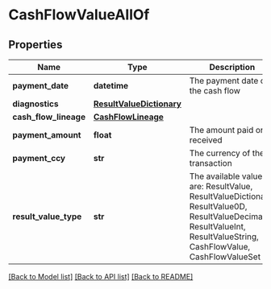 # CashFlowValueAllOf


## Properties
Name | Type | Description | Notes
------------ | ------------- | ------------- | -------------
**payment_date** | **datetime** | The payment date of the cash flow | 
**diagnostics** | [**ResultValueDictionary**](ResultValueDictionary.md) |  | [optional] 
**cash_flow_lineage** | [**CashFlowLineage**](CashFlowLineage.md) |  | [optional] 
**payment_amount** | **float** | The amount paid or received | 
**payment_ccy** | **str** | The currency of the transaction | 
**result_value_type** | **str** | The available values are: ResultValue, ResultValueDictionary, ResultValue0D, ResultValueDecimal, ResultValueInt, ResultValueString, CashFlowValue, CashFlowValueSet | 

[[Back to Model list]](../README.md#documentation-for-models) [[Back to API list]](../README.md#documentation-for-api-endpoints) [[Back to README]](../README.md)


